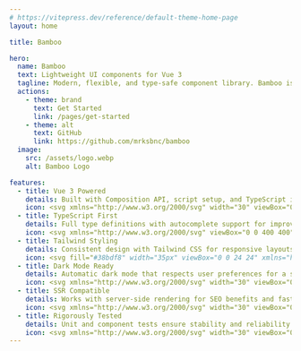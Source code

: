 ```yaml
---
# https://vitepress.dev/reference/default-theme-home-page
layout: home

title: Bamboo

hero:
  name: Bamboo
  text: Lightweight UI components for Vue 3
  tagline: Modern, flexible, and type-safe component library. Bamboo is free and open source.
  actions:
    - theme: brand
      text: Get Started
      link: /pages/get-started
    - theme: alt
      text: GitHub
      link: https://github.com/mrksbnc/bamboo
  image:
    src: /assets/logo.webp
    alt: Bamboo Logo

features:
  - title: Vue 3 Powered
    details: Built with Composition API, script setup, and TypeScript integration for modern development workflows.
    icon: <svg xmlns="http://www.w3.org/2000/svg" width="30" viewBox="0 0 256 220.8"><path fill="#41B883" d="M204.8 0H256L128 220.8 0 0h97.92L128 51.2 157.44 0h47.36Z"/><path fill="#41B883" d="m0 0 128 220.8L256 0h-51.2L128 132.48 50.56 0H0Z"/><path fill="#35495E" d="M50.56 0 128 133.12 204.8 0h-47.36L128 51.2 97.92 0H50.56Z"/></svg>
  - title: TypeScript First
    details: Full type definitions with autocomplete support for improved developer experience and code reliability.
    icon: <svg xmlns="http://www.w3.org/2000/svg" viewBox="0 0 400 400" width="30"><style>.st0{fill:#007acc}.st1{fill:#fff}</style><path class="st0" d="M0 200V0h400v400H0"/><path class="st1" d="M87.7 200.7V217h52v148h36.9V217h52v-16c0-9 0-16.3-.4-16.5 0-.3-31.7-.4-70.2-.4l-70 .3v16.4l-.3-.1zM321.4 184c10.2 2.4 18 7 25 14.3 3.7 4 9.2 11 9.6 12.8 0 .6-17.3 12.3-27.8 18.8-.4.3-2-1.4-3.6-4-5.2-7.4-10.5-10.6-18.8-11.2-12-.8-20 5.5-20 16 0 3.2.6 5 1.8 7.6 2.7 5.5 7.7 8.8 23.2 15.6 28.6 12.3 41 20.4 48.5 32 8.5 13 10.4 33.4 4.7 48.7-6.4 16.7-22 28-44.3 31.7-7 1.2-23 1-30.5-.3-16-3-31.3-11-40.7-21.3-3.7-4-10.8-14.7-10.4-15.4l3.8-2.4 15-8.7 11.3-6.6 2.6 3.5c3.3 5.2 10.7 12.2 15 14.6 13 6.7 30.4 5.8 39-2 3.7-3.4 5.3-7 5.3-12 0-4.6-.7-6.7-3-10.2-3.2-4.4-9.6-8-27.6-16-20.7-8.8-29.5-14.4-37.7-23-4.7-5.2-9-13.3-11-20-1.5-5.8-2-20-.6-25.7 4.3-20 19.4-34 41-38 7-1.4 23.5-.8 30.4 1l-.2.2z"/></svg>
  - title: Tailwind Styling
    details: Consistent design with Tailwind CSS for responsive layouts and easy customization.
    icon: <svg fill="#38bdf8" width="35px" viewBox="0 0 24 24" xmlns="http://www.w3.org/2000/svg" xml:space="preserve"><path fill-rule="evenodd" clip-rule="evenodd" d="M12 6.036c-2.667 0-4.333 1.325-5 3.976 1-1.325 2.167-1.822 3.5-1.491.761.189 1.305.738 1.906 1.345C13.387 10.855 14.522 12 17 12c2.667 0 4.333-1.325 5-3.976-1 1.325-2.166 1.822-3.5 1.491-.761-.189-1.305-.738-1.907-1.345-.98-.99-2.114-2.134-4.593-2.134zM7 12c-2.667 0-4.333 1.325-5 3.976 1-1.326 2.167-1.822 3.5-1.491.761.189 1.305.738 1.907 1.345.98.989 2.115 2.134 4.594 2.134 2.667 0 4.333-1.325 5-3.976-1 1.325-2.167 1.822-3.5 1.491-.761-.189-1.305-.738-1.906-1.345C10.613 13.145 9.478 12 7 12z"/></svg>
  - title: Dark Mode Ready
    details: Automatic dark mode that respects user preferences for a seamless visual experience.
    icon: <svg xmlns="http://www.w3.org/2000/svg" width="30" viewBox="0 0 24 24"><path fill="#fbbf24" d="M12 3a9 9 0 1 0 9 9c0-.46-.04-.92-.1-1.36a5.389 5.389 0 0 1-4.4 2.26 5.403 5.403 0 0 1-3.14-9.8c-.44-.06-.9-.1-1.36-.1z"/></svg>
  - title: SSR Compatible
    details: Works with server-side rendering for SEO benefits and faster initial page loads.
    icon: <svg xmlns="http://www.w3.org/2000/svg" width="30" viewBox="0 0 24 24"><path fill="#00dc82" d="M10.443 0c-.294.048-.5.237-.5.5a.504.504 0 0 0 .7.48L12.195.11a.303.303 0 0 1 .51.278V16.08a.305.305 0 0 1-.51.28l-1.952-.868a.505.505 0 0 0-.71.48.498.498 0 0 0 .5.5h8.506a.499.499 0 0 0 .5-.5.504.504 0 0 0-.7-.48l-1.952.868a.303.303 0 0 1-.51-.278V.388a.305.305 0 0 1 .51-.28l1.952.87a.505.505 0 0 0 .71-.48.5.5 0 0 0-.5-.5H10.443Z"/></svg>
  - title: Rigorously Tested
    details: Unit and component tests ensure stability and reliability in production.
    icon: <svg xmlns="http://www.w3.org/2000/svg" width="30" viewBox="0 0 24 24"><path fill="#6366f1" d="M19 3H5c-1.1 0-2 .9-2 2v14c0 1.1.9 2 2 2h14c1.1 0 2-.9 2-2V5c0-1.1-.9-2-2-2zm-7.5 14c-.83 0-1.5-.67-1.5-1.5s.67-1.5 1.5-1.5 1.5.67 1.5 1.5-.67 1.5-1.5 1.5zm0-9c.83 0 1.5.67 1.5 1.5S12.33 11 11.5 11 10 10.33 10 9.5s.67-1.5 1.5-1.5zm5 9c-.28 0-.5-.22-.5-.5s.22-.5.5-.5.5.22.5.5-.22.5-.5.5zm0-4c-.28 0-.5-.22-.5-.5s.22-.5.5-.5.5.22.5.5-.22.5-.5.5zm0-5c-.28 0-.5-.22-.5-.5s.22-.5.5-.5.5.22.5.5-.22.5-.5.5z"/><path fill="#6366f1" d="M8 9.5c0 .83-.67 1.5-1.5 1.5S5 10.33 5 9.5 5.67 8 6.5 8 8 8.67 8 9.5zm-1.5 5c.83 0 1.5.67 1.5 1.5s-.67 1.5-1.5 1.5-1.5-.67-1.5-1.5.67-1.5 1.5-1.5z"/><path fill="#10b981" d="m9 17 1.5-1.5 1.5 1.5 5-5-1.5-1.5-3.5 3.5L10.5 12 7 15.5z"/></svg>
---
```

